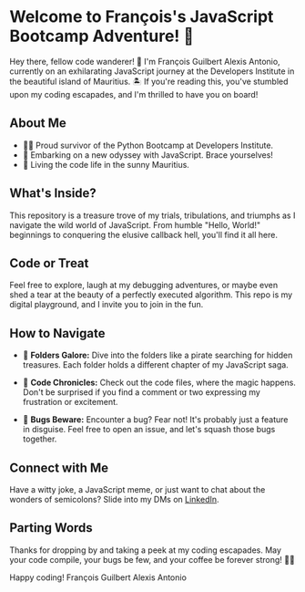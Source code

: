 # Welcome to François's JavaScript Bootcamp Adventure! 🚀

Hey there, fellow code wanderer! 👋 I'm François Guilbert Alexis Antonio, currently on an exhilarating JavaScript journey at the Developers Institute in the beautiful island of Mauritius. 🏝️ If you're reading this, you've stumbled upon my coding escapades, and I'm thrilled to have you on board!

## About Me

- 🧑‍💻 Proud survivor of the Python Bootcamp at Developers Institute.
- 🚀 Embarking on a new odyssey with JavaScript. Brace yourselves!
- 🌴 Living the code life in the sunny Mauritius.

## What's Inside?

This repository is a treasure trove of my trials, tribulations, and triumphs as I navigate the wild world of JavaScript. From humble "Hello, World!" beginnings to conquering the elusive callback hell, you'll find it all here.

## Code or Treat

Feel free to explore, laugh at my debugging adventures, or maybe even shed a tear at the beauty of a perfectly executed algorithm. This repo is my digital playground, and I invite you to join in the fun.

## How to Navigate

- 📂 **Folders Galore:** Dive into the folders like a pirate searching for hidden treasures. Each folder holds a different chapter of my JavaScript saga.
  
- 📝 **Code Chronicles:** Check out the code files, where the magic happens. Don't be surprised if you find a comment or two expressing my frustration or excitement.

- 🚧 **Bugs Beware:** Encounter a bug? Fear not! It's probably just a feature in disguise. Feel free to open an issue, and let's squash those bugs together.

## Connect with Me

Have a witty joke, a JavaScript meme, or just want to chat about the wonders of semicolons? Slide into my DMs on [LinkedIn](https://www.linkedin.com/in/guilbert-fran%C3%A7ois-060470261/).

## Parting Words

Thanks for dropping by and taking a peek at my coding escapades. May your code compile, your bugs be few, and your coffee be forever strong! 🚀✨

Happy coding!
François Guilbert Alexis Antonio
